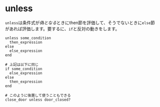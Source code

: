 # unless

`unless`は条件式が*偽となる*ときにthen節を評価して、そうでないときに`else`節があれば評価します。要するに、`if`と反対の動きをします。

```crystal
unless some_condition
  then_expression
else
  else_expression
end

# 上記は以下に同じ
if some_condition
  else_expression
else
  then_expression
end

# このように後置して使うこともできる
close_door unless door_closed?
```
